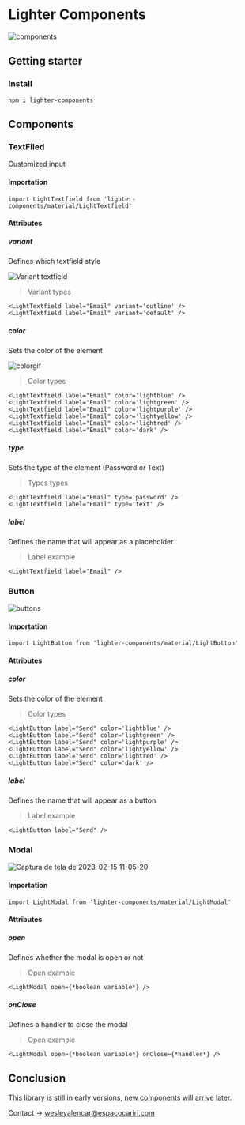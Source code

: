 # Lighter Components

![components](https://user-images.githubusercontent.com/47366440/218290321-730727b7-904e-4fa5-9884-d480172b0eb4.gif)

## Getting starter
### Install
```
npm i lighter-components
```

## Components

### TextFiled
Customized input

#### Importation

```
import LightTextfield from 'lighter-components/material/LightTextfield'
```

#### Attributes

##### variant
Defines which textfield style

![Variant textfield](https://user-images.githubusercontent.com/47366440/218289818-b53506fe-6a03-4b7a-9d0a-e656cc81773d.png)

> Variant types

```
<LightTextfield label="Email" variant='outline' /> 
<LightTextfield label="Email" variant='default' />
```

##### color
Sets the color of the element

![colorgif](https://user-images.githubusercontent.com/47366440/218290193-3ab830b0-71df-4205-9ec3-62adc8841421.gif)

> Color types
```
<LightTextfield label="Email" color='lightblue' />
<LightTextfield label="Email" color='lightgreen' />
<LightTextfield label="Email" color='lightpurple' />
<LightTextfield label="Email" color='lightyellow' />
<LightTextfield label="Email" color='lightred' />
<LightTextfield label="Email" color='dark' />
```

##### type
Sets the type of the element (Password or Text)

> Types types
```
<LightTextfield label="Email" type='password' />
<LightTextfield label="Email" type='text' />
```

##### label
Defines the name that will appear as a placeholder

> Label example

```
<LightTextfield label="Email" />
```

### Button

![buttons](https://user-images.githubusercontent.com/47366440/218290512-a38b5ef5-5551-48ae-8fc6-d8b46e46f158.gif)

#### Importation

```
import LightButton from 'lighter-components/material/LightButton'
```

#### Attributes

##### color
Sets the color of the element

> Color types
```
<LightButton label="Send" color='lightblue' />
<LightButton label="Send" color='lightgreen' />
<LightButton label="Send" color='lightpurple' />
<LightButton label="Send" color='lightyellow' />
<LightButton label="Send" color='lightred' />
<LightButton label="Send" color='dark' />
```

##### label
Defines the name that will appear as a button

> Label example

```
<LightButton label="Send" />
```

### Modal

![Captura de tela de 2023-02-15 11-05-20](https://user-images.githubusercontent.com/47366440/219050526-d338cd7b-5158-4b39-a0c7-094e4e335c92.png)

#### Importation
```
import LightModal from 'lighter-components/material/LightModal'
```

#### Attributes

##### open
Defines whether the modal is open or not

> Open example
```
<LightModal open={*boolean variable*} />
```

##### onClose
Defines a handler to close the modal

> Open example
```
<LightModal open={*boolean variable*} onClose={*handler*} />
```

## Conclusion
This library is still in early versions, new components will arrive later.

Contact -> wesleyalencar@espacocariri.com

